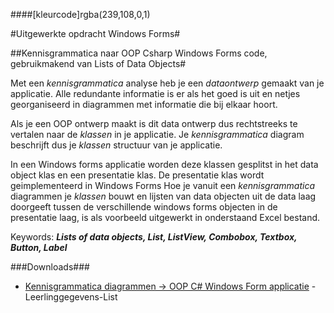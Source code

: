 ####[kleurcode]rgba(239,108,0,1)

#Uitgewerkte opdracht Windows Forms#

##Kennisgrammatica naar OOP Csharp Windows Forms  code, gebruikmakend van Lists of Data Objects#

Met een *kennisgrammatica* analyse heb je een *dataontwerp* gemaakt van je applicatie. Alle redundante informatie is er als het goed is uit en netjes georganiseerd in diagrammen met informatie die bij elkaar hoort.

Als je een OOP ontwerp maakt is dit data ontwerp dus rechtstreeks te vertalen naar de *klassen* in je applicatie. Je *kennisgrammatica* diagram beschrijft dus je *klassen* structuur van je applicatie.

In een Windows forms applicatie worden deze klassen gesplitst in het data object klas en een presentatie klas. De presentatie klas  wordt geimplementeerd in Windows Forms
Hoe je vanuit een *kennisgrammatica* diagrammen je *klassen* bouwt en lijsten van data objecten uit de data laag doorgeeft tussen de verschillende windows forms objecten in de presentatie laag, is als voorbeeld uitgewerkt in onderstaand Excel bestand.  

Keywords: ***Lists of data objects, List<T>, ListView, Combobox, Textbox, Button, Label***

###Downloads###

- [Kennisgrammatica diagrammen -> OOP C# Windows Form applicatie](https://elo.kw1c.nl/CMS/Studie/811%20ICT-Academie/811%20VakkenInhoud/%5BB.07%20CSh%5D%20C%20Sharp/25187%20%C2%A0%20Applicatie-%20en%20mediaontwikkelaar/Periode%2008/Productie/01.%20Reader/LeerlinggegevensList_kennis-Csh.xlsx) - Leerlinggegevens-List


